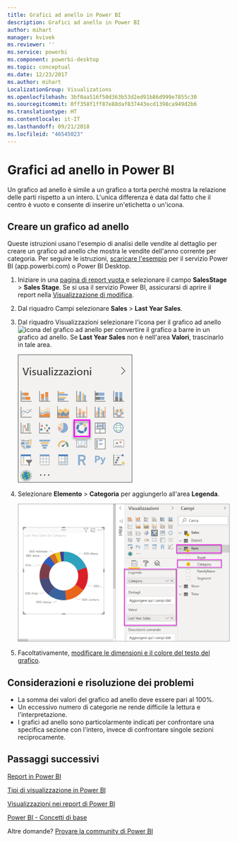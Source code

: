 ```yaml
---
title: Grafici ad anello in Power BI
description: Grafici ad anello in Power BI
author: mihart
manager: kvivek
ms.reviewer: ''
ms.service: powerbi
ms.component: powerbi-desktop
ms.topic: conceptual
ms.date: 12/23/2017
ms.author: mihart
LocalizationGroup: Visualizations
ms.openlocfilehash: 3bf0aa516f50d363b53d2ed91b86d999e7855c30
ms.sourcegitcommit: 0ff358f1ff87e88daf837443ecd1398ca949d2b6
ms.translationtype: HT
ms.contentlocale: it-IT
ms.lasthandoff: 09/21/2018
ms.locfileid: "46545023"
---
```

# <a name="doughnut-charts-in-power-bi"></a>Grafici ad anello in Power BI
Un grafico ad anello è simile a un grafico a torta perché mostra la relazione delle parti rispetto a un intero. L'unica differenza è data dal fatto che il centro è vuoto e consente di inserire un'etichetta o un'icona.

## <a name="create-a-doughnut-chart"></a>Creare un grafico ad anello
Queste istruzioni usano l'esempio di analisi delle vendite al dettaglio per creare un grafico ad anello che mostra le vendite dell'anno corrente per categoria. Per seguire le istruzioni, [scaricare l'esempio](../sample-datasets.md) per il servizio Power BI (app.powerbi.com) o Power BI Desktop.

1. Iniziare in una [pagina di report vuota ](../power-bi-report-add-page.md) e selezionare il campo **SalesStage** \> **Sales Stage**. Se si usa il servizio Power BI, assicurarsi di aprire il report nella [Visualizzazione di modifica](../service-interact-with-a-report-in-editing-view.md).

2. Dal riquadro Campi selezionare **Sales** \> **Last Year Sales**.  
   
3. Dal riquadro Visualizzazioni selezionare l'icona per il grafico ad anello ![icona del grafico ad anello]() per convertire il grafico a barre in un grafico ad anello. Se **Last Year Sales** non è nell'area **Valori**, trascinarlo in tale area.
     
   ![](media/power-bi-visualization-doughnut-charts/power-bi-doughnut-chart.png)

4. Selezionare **Elemento** \> **Categoria** per aggiungerlo all'area **Legenda**. 
     
    ![](media/power-bi-visualization-doughnut-charts/power-bi-doughnut-done.png)

5. Facoltativamente, [modificare le dimensioni e il colore del testo del grafico](power-bi-visualization-customize-title-background-and-legend.md). 

## <a name="considerations-and-troubleshooting"></a>Considerazioni e risoluzione dei problemi
* La somma dei valori del grafico ad anello deve essere pari al 100%.
* Un eccessivo numero di categorie ne rende difficile la lettura e l'interpretazione.
* I grafici ad anello sono particolarmente indicati per confrontare una specifica sezione con l'intero, invece di confrontare singole sezioni reciprocamente. 

## <a name="next-steps"></a>Passaggi successivi
[Report in Power BI](../consumer/end-user-reports.md)

[Tipi di visualizzazione in Power BI](power-bi-visualization-types-for-reports-and-q-and-a.md)

[Visualizzazioni nei report di Power BI](power-bi-report-visualizations.md)

[Power BI - Concetti di base](../consumer/end-user-basic-concepts.md)

Altre domande? [Provare la community di Power BI](http://community.powerbi.com/)

